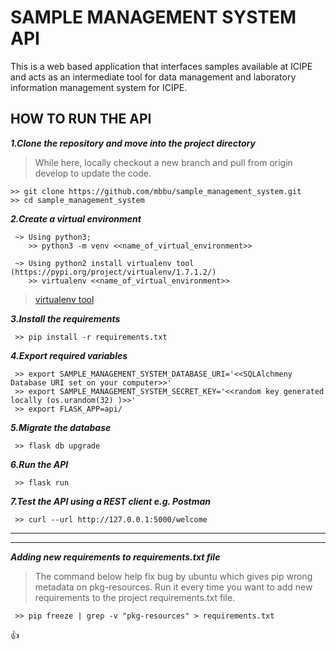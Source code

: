 # SAMPLE MANAGEMENT SYSTEM API #
This is a web based application that interfaces samples available at ICIPE and acts as an intermediate tool for data management and laboratory information management system for ICIPE.

## HOW TO RUN THE API ##
***1.Clone the repository and move into the project directory***

> While here, locally checkout a new branch and pull from origin develop to update the code.
```
>> git clone https://github.com/mbbu/sample_management_system.git
>> cd sample_management_system
```

***2.Create a virtual environment***
```
 ~> Using python3; 
    >> python3 -m venv <<name_of_virtual_environment>>

 ~> Using python2 install virtualenv tool (https://pypi.org/project/virtualenv/1.7.1.2/)
    >> virtualenv <<name_of_virtual_environment>>
```

> [virtualenv tool](https://pypi.org/project/virtualenv/1.7.1.2/)

***3.Install the requirements***
```
 >> pip install -r requirements.txt
```

***4.Export required variables***
```
 >> export SAMPLE_MANAGEMENT_SYSTEM_DATABASE_URI='<<SQLAlchmeny Database URI set on your computer>>'
 >> export SAMPLE_MANAGEMENT_SYSTEM_SECRET_KEY='<<random key generated locally (os.urandom(32) )>>'
 >> export FLASK_APP=api/
```

***5.Migrate the database***
```
 >> flask db upgrade
```

***6.Run the API***
```
 >> flask run
```

***7.Test the API using a REST client e.g. Postman***
```
 >> curl --url http://127.0.0.1:5000/welcome
```

---
---
***Adding new requirements to requirements.txt file***
> The command below help fix bug by ubuntu which gives pip wrong metadata on pkg-resources.
>Run it every time you want to add new requirements to the project requirements.txt file.
```
 >> pip freeze | grep -v "pkg-resources" > requirements.txt
```
:+1:
